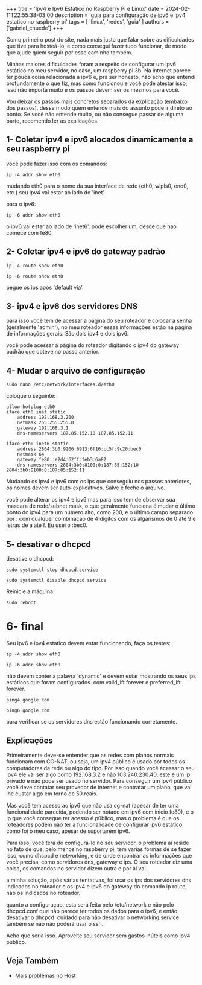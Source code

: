 +++
title = 'Ipv4 e Ipv6 Estático no Raspberry Pi e Linux'
date = 2024-02-11T22:55:38-03:00
description = 'guia para configuração de ipv6 e ipv4 estatico no raspberry pi'
tags = [ 'linux', 'redes', 'guia' ]
authors = ['gabriel_chuede']
+++

Como primeiro post do site, nada mais justo que falar sobre as
dificuldades que tive para hosteá-lo, e como consegui fazer tudo
funcionar, de modo que ajude quem seguir por esse caminho também.

Minhas maiores dificuldades foram a respeito de configurar um ipv6
estático no meu servidor, no caso, um raspberry pi 3b. Na internet
parece ter pouca coisa relacionada a ipv6 e, pra ser honesto, não acho
que entendi profundamente o que fiz, mas como funcionou e você pode
atestar isso, isso não importa muito e os passos devem ser os mesmos
para você. 

Vou deixar os passos mais concretos separados da explicação (embaixo
dos passos), desse modo quem entende mais do assunto pode ir direto ao
ponto. Se você não entende muito, ou não consegue passar de alguma
parte, recomendo ler as explicações.

## 1- Coletar ipv4 e ipv6 alocados dinamicamente a seu raspberry pi
você pode fazer isso com os comandos:

`ip -4 addr show eth0`

mudando eth0 para o nome da sua interface de rede (eth0, wlpls0, eno0,
etc.)
seu ipv4 vai estar ao lado de 'inet'

para o ipv6:

`ip -6 addr show eth0`

o ipv6 vai estar ao lado de 'inet6', pode escolher um, desde que nao
comece com fe80.

## 2- Coletar ipv4 e ipv6 do gateway padrão

`ip -4 route show eth0`

`ip -6 route show eth0`

pegue os ips após 'default via'.

## 3- ipv4 e ipv6 dos servidores DNS

para isso você tem de acessar a página do seu roteador e colocar a
senha (geralmente 'admin'), no meu roteador essas informações estão na
página de informações gerais. São dois ipv4 e dois ipv6.

você pode acessar a página do roteador digitando o ipv4 do gateway
padrão que obteve no passo anterior.

## 4- Mudar o arquivo de configuração

`sudo nano /etc/network/interfaces.d/eth0`

coloque o seguinte:
```
allow-hotplug eth0
iface eth0 inet static
    address 192.168.3.200
    netmask 255.255.255.0
    gateway 192.168.3.1
    dns-nameservers 187.85.152.10 187.85.152.11

iface eth0 inet6 static
    address 2804:3b0:9206:6913:6f16:cc5f:9c20:bec0
    netmask 64
    gateway fe80::e2d4:62ff:feb3:6a82
    dns-nameservers 2804:3b0:8100:0:187:85:152:10 2804:3b0:8100:0:187:85:152:11
```
Mudando os ipv4 e ipv6 com os ips que conseguiu nos passos anteriores,
os nomes devem ser auto-explicativos. Salve e feche o arquivo.

você pode alterar os ipv4 e ipv6 mas para isso tem de observar sua
mascara de rede/subnet mask, o que geralmente funciona é mudar o
último ponto do ipv4 para um número alto, como 200, e o último campo
separado por : com qualquer combinação de 4 digitos com os algarismos
de 0 até 9 e letras de a até f. Eu usei o :bec0.

## 5- desativar o dhcpcd

desative o dhcpcd:

`sudo systemctl stop dhcpcd.service`

`sudo systemctl disable dhcpcd.service`

Reinicie a máquina:

`sudo reboot`

# 6- final

Seu ipv6 e ipv4 estatico devem estar funcionando, faça os testes:

`ip -4 addr show eth0`

`ip -6 addr show eth0`

não devem conter a palavra 'dynamic' e devem estar mostrando os seus
ips estáticos que foram configurados. com valid_lft forever e
preferred_lft forever.

`ping4 google.com`

`ping6 google.com`

para verificar se os servidores dns estão funcionando corretamente.

## Explicações

Primeiramente deve-se entender que as redes com planos normais
funcionam com CG-NAT, ou seja, um ipv4 público é usado por todos os
computadores da rede ou algo do tipo. Por isso quando você acessar o
seu ipv4 ele vai ser algo como 192.168.3.2 e não 103.240.230.40, este
é um ip privado e não pode ser usado no servidor. Para conseguir um
ipv4 público você deve contatar seu provedor de internet e contratar
um plano, que vai lhe custar algo em torno de 50 reais.

Mas você tem acesso ao ipv6 que não usa cg-nat (apesar de ter uma
funcionalidade parecida, podendo ser notado em ipv6 com inicio fe80),
e o ip que você consegue ter acesso é público, mas o problema é que os
roteadores podem não ter a funcionalidade de configurar ipv6 estático,
como foi o meu caso, apesar de suportarem ipv6.

Para isso, você terá de configurá-lo no seu servidor, o problema ai
reside no fato de que, pelo menos no raspberry pi, tem varias formas
de se fazer isso, como dhcpcd e networking, e de onde encontrar as informações que você precisa,
como servidores dns, gateway e ips. O seu roteador diz uma coisa, os
comandos no servidor dizem outra e por ai vai.

a minha solução, após várias tentativas, foi usar os ips dos
servidores dns indicados no roteador e os ipv4 e ipv6 do gateway do
comando ip route, não os indicados no roteador.

quanto a configuraçao, esta será feita pelo /etc/network e não pelo
dhcpcd.conf que não parece ter todos os dados para o ipv6, e então
desativar o dhcpcd. cuidado para não desativar o networking.service
também se não não poderá usar o ssh.

Acho que seria isso. Aproveite seu servidor sem gastos inúteis como
ipv4 público.

## Veja Também

- [Mais problemas no Host](/posts/dificuldades-host)